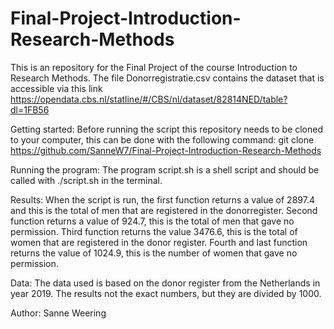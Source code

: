 # Final-Project-Introduction-Research-Methods
This is an repository for the Final Project of the course Introduction to Research Methods. The file Donorregistratie.csv contains the dataset that is accessible via this link https://opendata.cbs.nl/statline/#/CBS/nl/dataset/82814NED/table?dl=1FB56

Getting started:
Before running the script this repository needs to be cloned to your computer, this can be done with the following command:
git clone https://github.com/SanneW7/Final-Project-Introduction-Research-Methods

Running the program:
The program script.sh is a shell script and should be called with ./script.sh in the terminal. 

Results:
When the script is run, the first function returns a value of 2897.4 and this is the total of men that are registered in the donorregister. Second function returns a value of 924.7, this is the total of men that gave no permission. Third function returns the value 3476.6, this is the total of women that are registered in the donor register. Fourth and last function returns the value of 1024.9, this is the number of women that gave no permission.

Data:
The data used is based on the donor register from the Netherlands in year 2019. The results not the exact numbers, but they are divided by 1000.

Author:
Sanne Weering

